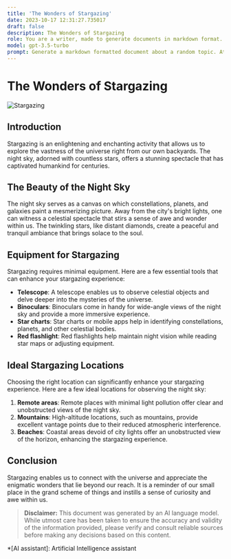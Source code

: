 ```yaml
---
title: 'The Wonders of Stargazing'
date: 2023-10-17 12:31:27.735017
draft: false
description: The Wonders of Stargazing
role: You are a writer, made to generate documents in markdown format. It is very important that all of the documents you generate are in valid markdown format.
model: gpt-3.5-turbo
prompt: Generate a markdown formatted document about a random topic. At the bottom, include a disclaimer explaining that the document was generated by you. The first line of the document should be the title. Make sure that the entire document is in proper markdown format, using a mix of various tags to make the document visually appealing.
---
```


# The Wonders of Stargazing

![Stargazing](https://www.example.com/images/stars.jpg)

## Introduction

Stargazing is an enlightening and enchanting activity that allows us to explore the vastness of the universe right from our own backyards. The night sky, adorned with countless stars, offers a stunning spectacle that has captivated humankind for centuries.

## The Beauty of the Night Sky

The night sky serves as a canvas on which constellations, planets, and galaxies paint a mesmerizing picture. Away from the city's bright lights, one can witness a celestial spectacle that stirs a sense of awe and wonder within us. The twinkling stars, like distant diamonds, create a peaceful and tranquil ambiance that brings solace to the soul.

## Equipment for Stargazing

Stargazing requires minimal equipment. Here are a few essential tools that can enhance your stargazing experience:

- **Telescope**: A telescope enables us to observe celestial objects and delve deeper into the mysteries of the universe.
- **Binoculars**: Binoculars come in handy for wide-angle views of the night sky and provide a more immersive experience.
- **Star charts**: Star charts or mobile apps help in identifying constellations, planets, and other celestial bodies.
- **Red flashlight**: Red flashlights help maintain night vision while reading star maps or adjusting equipment.

## Ideal Stargazing Locations

Choosing the right location can significantly enhance your stargazing experience. Here are a few ideal locations for observing the night sky:

1. **Remote areas**: Remote places with minimal light pollution offer clear and unobstructed views of the night sky.
2. **Mountains**: High-altitude locations, such as mountains, provide excellent vantage points due to their reduced atmospheric interference.
3. **Beaches**: Coastal areas devoid of city lights offer an unobstructed view of the horizon, enhancing the stargazing experience.

## Conclusion

Stargazing enables us to connect with the universe and appreciate the enigmatic wonders that lie beyond our reach. It is a reminder of our small place in the grand scheme of things and instills a sense of curiosity and awe within us.

> **Disclaimer:** This document was generated by an AI language model. While utmost care has been taken to ensure the accuracy and validity of the information provided, please verify and consult reliable sources before making any decisions based on this content.

*[AI assistant]: Artificial Intelligence assistant